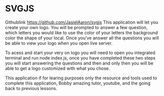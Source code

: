 # SVGJS
 Githublink  <https://github.com/JasielAaron/svgjs>
This application will let you create your own logo.
You will be prompted to answer a few question, which letters you would like to use the color of your letters the background color the shape of your local. Once you've answer all the questions you will be able to view your logo when you open live server. 

To acess and start your very on logo you will need to open you integrated terminal and run node index.js, once you have completed these two steps you will start answering the questions and then and only then you will be able to get a logo customized with what you chose. 

This application if for learing purposes only the resource and tools used to complete this application, Bobby amazing tutor, youtube, and the going back to previous lessons.
